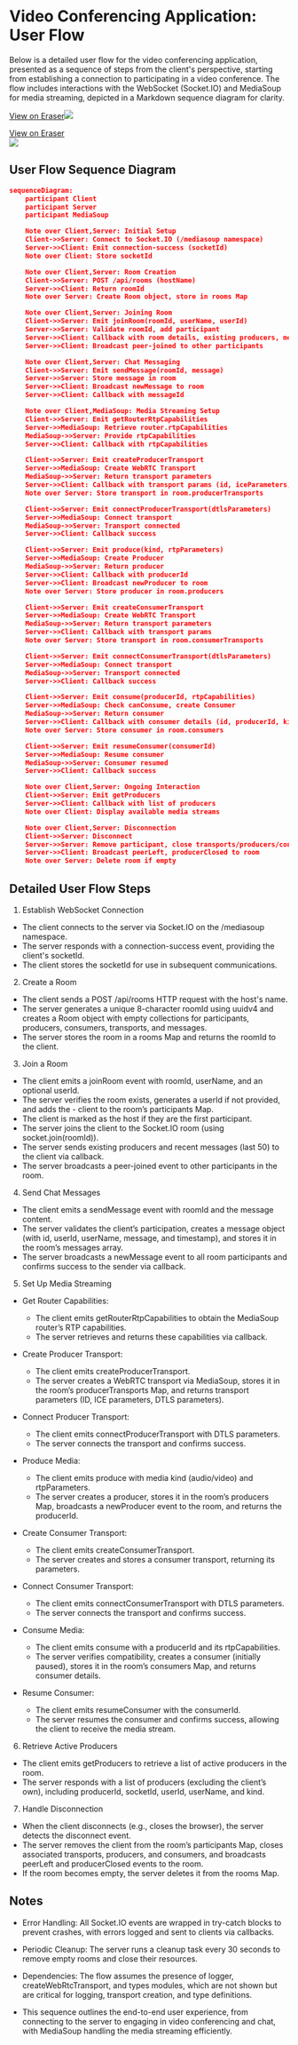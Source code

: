 # Video Conferencing Application: User Flow

Below is a detailed user flow for the video conferencing application, presented as a sequence of steps from the client's perspective, starting from establishing a connection to participating in a video conference. The flow includes interactions with the WebSocket (Socket.IO) and MediaSoup for media streaming, depicted in a Markdown sequence diagram for clarity.

[View on Eraser![](https://app.eraser.io/workspace/1iQqZsVnefyMRVMAU5rT/preview?elements=M027XQtlkndqPLRm-Q1a5w&type=embed)](https://app.eraser.io/workspace/1iQqZsVnefyMRVMAU5rT?elements=M027XQtlkndqPLRm-Q1a5w)

<a href="https://app.eraser.io/workspace/1iQqZsVnefyMRVMAU5rT?elements=M027XQtlkndqPLRm-Q1a5w">View on Eraser<br /><img src="https://app.eraser.io/workspace/1iQqZsVnefyMRVMAU5rT/preview?elements=M027XQtlkndqPLRm-Q1a5w&type=embed" /></a>

## User Flow Sequence Diagram

```json
sequenceDiagram:
    participant Client
    participant Server
    participant MediaSoup

    Note over Client,Server: Initial Setup
    Client->>Server: Connect to Socket.IO (/mediasoup namespace)
    Server->>Client: Emit connection-success (socketId)
    Note over Client: Store socketId

    Note over Client,Server: Room Creation
    Client->>Server: POST /api/rooms (hostName)
    Server->>Client: Return roomId
    Note over Server: Create Room object, store in rooms Map

    Note over Client,Server: Joining Room
    Client->>Server: Emit joinRoom(roomId, userName, userId)
    Server->>Server: Validate roomId, add participant
    Server->>Client: Callback with room details, existing producers, messages
    Server->>Client: Broadcast peer-joined to other participants

    Note over Client,Server: Chat Messaging
    Client->>Server: Emit sendMessage(roomId, message)
    Server->>Server: Store message in room
    Server->>Client: Broadcast newMessage to room
    Server->>Client: Callback with messageId

    Note over Client,MediaSoup: Media Streaming Setup
    Client->>Server: Emit getRouterRtpCapabilities
    Server->>MediaSoup: Retrieve router.rtpCapabilities
    MediaSoup->>Server: Provide rtpCapabilities
    Server->>Client: Callback with rtpCapabilities

    Client->>Server: Emit createProducerTransport
    Server->>MediaSoup: Create WebRTC Transport
    MediaSoup->>Server: Return transport parameters
    Server->>Client: Callback with transport params (id, iceParameters, dtlsParameters)
    Note over Server: Store transport in room.producerTransports

    Client->>Server: Emit connectProducerTransport(dtlsParameters)
    Server->>MediaSoup: Connect transport
    MediaSoup->>Server: Transport connected
    Server->>Client: Callback success

    Client->>Server: Emit produce(kind, rtpParameters)
    Server->>MediaSoup: Create Producer
    MediaSoup->>Server: Return producer
    Server->>Client: Callback with producerId
    Server->>Client: Broadcast newProducer to room
    Note over Server: Store producer in room.producers

    Client->>Server: Emit createConsumerTransport
    Server->>MediaSoup: Create WebRTC Transport
    MediaSoup->>Server: Return transport parameters
    Server->>Client: Callback with transport params
    Note over Server: Store transport in room.consumerTransports

    Client->>Server: Emit connectConsumerTransport(dtlsParameters)
    Server->>MediaSoup: Connect transport
    MediaSoup->>Server: Transport connected
    Server->>Client: Callback success

    Client->>Server: Emit consume(producerId, rtpCapabilities)
    Server->>MediaSoup: Check canConsume, create Consumer
    MediaSoup->>Server: Return consumer
    Server->>Client: Callback with consumer details (id, producerId, kind, rtpParameters)
    Note over Server: Store consumer in room.consumers

    Client->>Server: Emit resumeConsumer(consumerId)
    Server->>MediaSoup: Resume consumer
    MediaSoup->>Server: Consumer resumed
    Server->>Client: Callback success

    Note over Client,Server: Ongoing Interaction
    Client->>Server: Emit getProducers
    Server->>Client: Callback with list of producers
    Note over Client: Display available media streams

    Note over Client,Server: Disconnection
    Client->>Server: Disconnect
    Server->>Server: Remove participant, close transports/producers/consumers
    Server->>Client: Broadcast peerLeft, producerClosed to room
    Note over Server: Delete room if empty
```

## Detailed User Flow Steps

1. Establish WebSocket Connection

- The client connects to the server via Socket.IO on the /mediasoup namespace.
- The server responds with a connection-success event, providing the client's socketId.
- The client stores the socketId for use in subsequent communications.

2. Create a Room

- The client sends a POST /api/rooms HTTP request with the host's name.
- The server generates a unique 8-character roomId using uuidv4 and creates a Room object with empty collections for participants, producers, consumers, transports, and messages.
- The server stores the room in a rooms Map and returns the roomId to the client.

3. Join a Room

- The client emits a joinRoom event with roomId, userName, and an optional userId.
- The server verifies the room exists, generates a userId if not provided, and adds the - client to the room’s participants Map.
- The client is marked as the host if they are the first participant.
- The server joins the client to the Socket.IO room (using socket.join(roomId)).
- The server sends existing producers and recent messages (last 50) to the client via callback.
- The server broadcasts a peer-joined event to other participants in the room.

4. Send Chat Messages

- The client emits a sendMessage event with roomId and the message content.
- The server validates the client’s participation, creates a message object (with id, userId, userName, message, and timestamp), and stores it in the room’s messages array.
- The server broadcasts a newMessage event to all room participants and confirms success to the sender via callback.

5. Set Up Media Streaming

- Get Router Capabilities:
  - The client emits getRouterRtpCapabilities to obtain the MediaSoup router’s RTP capabilities.
  - The server retrieves and returns these capabilities via callback.

- Create Producer Transport:
  - The client emits createProducerTransport.
  - The server creates a WebRTC transport via MediaSoup, stores it in the room’s producerTransports Map, and returns transport parameters (ID, ICE parameters, DTLS parameters).

- Connect Producer Transport:
  - The client emits connectProducerTransport with DTLS parameters.
  - The server connects the transport and confirms success.

- Produce Media:
  - The client emits produce with media kind (audio/video) and rtpParameters.
  - The server creates a producer, stores it in the room’s producers Map, broadcasts a newProducer event to the room, and returns the producerId.

- Create Consumer Transport:
  - The client emits createConsumerTransport.
  - The server creates and stores a consumer transport, returning its parameters.

- Connect Consumer Transport:
  - The client emits connectConsumerTransport with DTLS parameters.
  - The server connects the transport and confirms success.

- Consume Media:
  - The client emits consume with a producerId and its rtpCapabilities.
  - The server verifies compatibility, creates a consumer (initially paused), stores it in the room’s consumers Map, and returns consumer details.

- Resume Consumer:
  - The client emits resumeConsumer with the consumerId.
  - The server resumes the consumer and confirms success, allowing the client to receive the media stream.

6. Retrieve Active Producers

- The client emits getProducers to retrieve a list of active producers in the room.
- The server responds with a list of producers (excluding the client’s own), including producerId, socketId, userId, userName, and kind.

7. Handle Disconnection

- When the client disconnects (e.g., closes the browser), the server detects the disconnect event.
- The server removes the client from the room’s participants Map, closes associated transports, producers, and consumers, and broadcasts peerLeft and producerClosed events to the room.
- If the room becomes empty, the server deletes it from the rooms Map.

## Notes

- Error Handling: All Socket.IO events are wrapped in try-catch blocks to prevent crashes, with errors logged and sent to clients via callbacks.
- Periodic Cleanup: The server runs a cleanup task every 30 seconds to remove empty rooms and close their resources.
- Dependencies: The flow assumes the presence of logger, createWebRtcTransport, and types modules, which are not shown but are critical for logging, transport creation, and type definitions.

- This sequence outlines the end-to-end user experience, from connecting to the server to engaging in video conferencing and chat, with MediaSoup handling the media streaming efficiently.
